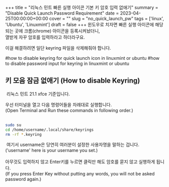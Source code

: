 +++
title = "리눅스 민트 빠른 실행 아이콘 기본 키 암호 입력 없애기"
summary = "Disable Quick Launch Password Requirement"
date = 2023-04-25T00:00:00+00:00
cover = ""
slug = "no_quick_launch_pw"
tags = ['linux', 'Ubuntu', 'Linuxmint']
draft = false
+++
윈도우로 치자면 빠른 실행 아이콘에 해당되는 곳에 크롬(chrome) 아이콘을 등록시켜놨더니,  
열받게 자꾸 암호를 입력하라고 하더라구요.  
  
이걸 해결하려면 일단 keyring 파일을 삭제해줘야 합니다.

#how to disable keyring for quick launch icon in linuxmint or ubuntu
#how to disable password input for keyring in linuxmint or ubuntu
​

## 키 모음 잠금 없애기 (How to disable Keyring)
​
리눅스 민트 21.1 xfce 기준입니다.  
  
우선 터미널을 열고 다음 명령어들을 차례대로 실행합니다.  
(Open Terminal and Run these commands in following order.)  
​
```bash
sudo su
cd /home/username/.local/share/keyrings
rm -rf *.keyring
```
​
여기서 username은 당연히 여러분이 설정한 사용자명을 말하는 겁니다.  
('username' here is your username you set.)  
​  
아무것도 입력하지 않고 Enter키를 누르면 클릭만 해도 암호를 묻지 않고 실행하게 됩니다.  
(If you press Enter Key without putting any words, you will not be asked password again.)